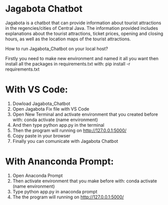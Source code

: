 # Jagabota Chatbot
Jagabota is a chatbot that can provide information about tourist attractions in the regencies/cities of Central Java. The information provided includes explanations about the tourist attractions, ticket prices, opening and closing hours, as well as the location maps of the tourist attractions.

How to run Jagabota_Chatbot on your local host?

Firstly you need to make new environment and named it all you want then install all the packages in requirements.txt with:
pip install -r requirements.txt

# With VS Code:
1. Dowload Jagabota_Chatbot
2. Open Jagabota Fix file with VS Code
3. Open New Terminal and activate environment that you created before with:
conda activate (name environment)
5. And then type python app.py in the terminal
6. Then the program will running on http://127.0.0.1:5000/
7. Copy paste in your browser
8. Finally you can comunicate with Jagabota Chatbot

# With Ananconda Prompt:
1. Open Anaconda Prompt
2. Then activate environment that you make before with:
conda activate (name environment)
3. Type python app.py in anaconda prompt
4. The the program will running on http://127.0.0.1:5000/
